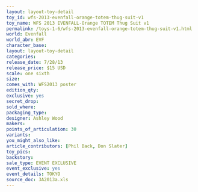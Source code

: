 ```yaml
---
layout: layout-toy-detail 
toy_id: wfs-2013-evenfall-orange-totem-thug-suit-v1
toy_name: WFS 2013 EVENFALL-Orange TOTEM Thug Suit v1
permalink: /toys-1-6/wfs-2013-evenfall-orange-totem-thug-suit-v1.html
world: Evenfall
world_abr: EVF
character_base: 
layout: layout-toy-detail
categories: 
release_date: 7/28/13
release_price: $15 USD
scale: one sixth
size: 
comes_with: WFS2013 poster
edition_qty: 
exclusive: yes
secret_drop: 
sold_where: 
packaging_type: 
designer: Ashley Wood
makers: 
points_of_articulation: 30
variants: 
you_might_also_like: 
article_contributors: [Phil Back, Don Slater]
toy_pics: 
backstory: 
sale_type: EVENT EXCLUSIVE
event_exclusive: yes
event_details: TOKYO
source_doc: 3A2013a.xls
---
```

